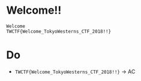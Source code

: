 # Welcome!!
```
Welcome
TWCTF{Welcome_TokyoWesterns_CTF_2018!!}
```

# Do
- `TWCTF{Welcome_TokyoWesterns_CTF_2018!!}` -> AC